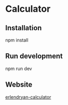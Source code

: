 # Calculator

## Installation
npm install

## Run development
npm run dev

## Website
[erlendryan-calculator](https://erlendryan-calculator.netlify.app/)
